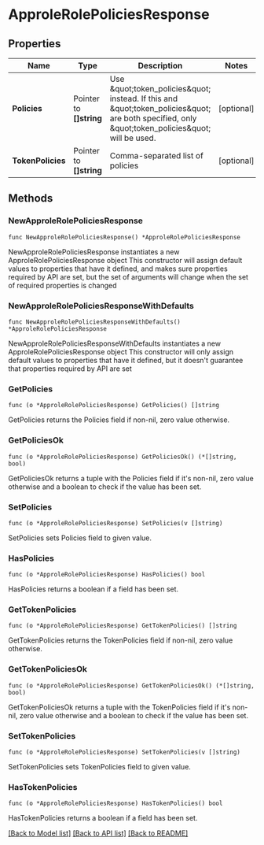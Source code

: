 # ApproleRolePoliciesResponse

## Properties

Name | Type | Description | Notes
------------ | ------------- | ------------- | -------------
**Policies** | Pointer to **[]string** | Use \&quot;token_policies\&quot; instead. If this and \&quot;token_policies\&quot; are both specified, only \&quot;token_policies\&quot; will be used. | [optional] 
**TokenPolicies** | Pointer to **[]string** | Comma-separated list of policies | [optional] 

## Methods

### NewApproleRolePoliciesResponse

`func NewApproleRolePoliciesResponse() *ApproleRolePoliciesResponse`

NewApproleRolePoliciesResponse instantiates a new ApproleRolePoliciesResponse object
This constructor will assign default values to properties that have it defined,
and makes sure properties required by API are set, but the set of arguments
will change when the set of required properties is changed

### NewApproleRolePoliciesResponseWithDefaults

`func NewApproleRolePoliciesResponseWithDefaults() *ApproleRolePoliciesResponse`

NewApproleRolePoliciesResponseWithDefaults instantiates a new ApproleRolePoliciesResponse object
This constructor will only assign default values to properties that have it defined,
but it doesn't guarantee that properties required by API are set

### GetPolicies

`func (o *ApproleRolePoliciesResponse) GetPolicies() []string`

GetPolicies returns the Policies field if non-nil, zero value otherwise.

### GetPoliciesOk

`func (o *ApproleRolePoliciesResponse) GetPoliciesOk() (*[]string, bool)`

GetPoliciesOk returns a tuple with the Policies field if it's non-nil, zero value otherwise
and a boolean to check if the value has been set.

### SetPolicies

`func (o *ApproleRolePoliciesResponse) SetPolicies(v []string)`

SetPolicies sets Policies field to given value.

### HasPolicies

`func (o *ApproleRolePoliciesResponse) HasPolicies() bool`

HasPolicies returns a boolean if a field has been set.

### GetTokenPolicies

`func (o *ApproleRolePoliciesResponse) GetTokenPolicies() []string`

GetTokenPolicies returns the TokenPolicies field if non-nil, zero value otherwise.

### GetTokenPoliciesOk

`func (o *ApproleRolePoliciesResponse) GetTokenPoliciesOk() (*[]string, bool)`

GetTokenPoliciesOk returns a tuple with the TokenPolicies field if it's non-nil, zero value otherwise
and a boolean to check if the value has been set.

### SetTokenPolicies

`func (o *ApproleRolePoliciesResponse) SetTokenPolicies(v []string)`

SetTokenPolicies sets TokenPolicies field to given value.

### HasTokenPolicies

`func (o *ApproleRolePoliciesResponse) HasTokenPolicies() bool`

HasTokenPolicies returns a boolean if a field has been set.


[[Back to Model list]](../README.md#documentation-for-models) [[Back to API list]](../README.md#documentation-for-api-endpoints) [[Back to README]](../README.md)


